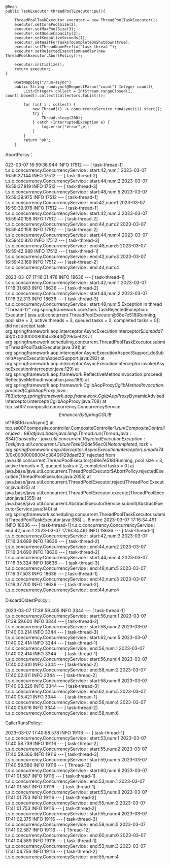     @Bean
    public TaskExecutor threadPoolExecutorCpu(){

        ThreadPoolTaskExecutor executor = new ThreadPoolTaskExecutor();
        executor.setCorePoolSize(2);
        executor.setMaxPoolSize(3);
        executor.setQueueCapacity(2);
        executor.setKeepAliveSeconds(1);
        executor.setWaitForTasksToCompleteOnShutdown(true);
        executor.setThreadNamePrefix("task-thread-");
        executor.setRejectedExecutionHandler(new ThreadPoolExecutor.AbortPolicy());

        executor.initialize();
        return executor;
    }

```aidl
    @GetMapping("/run-async")
    public String runAsync(@RequestParam("count") Integer count){
        List<Integer> collect = IntStream.rangeClosed(1, count).boxed().collect(Collectors.toList());

        for (int i : collect) {
            new Thread(() -> concurrencyService.runAsync(i)).start();
            try {
                Thread.sleep(200);
            } catch (InterruptedException e) {
                log.error("error",e);
            }
        }
        return "ok";
    }
```

AbortPolicy：

023-03-07 16:59:36.944 INFO 17512 --- [  task-thread-1] t.s.c.concurrency.ConcurrencyService     : start:42,num:1
2023-03-07 16:59:37.144 INFO 17512 --- [  task-thread-2] t.s.c.concurrency.ConcurrencyService     : start:44,num:2
2023-03-07 16:59:37.819 INFO 17512 --- [  task-thread-3] t.s.c.concurrency.ConcurrencyService     : start:48,num:5
2023-03-07 16:59:39.975 INFO 17512 --- [  task-thread-1] t.s.c.concurrency.ConcurrencyService     : end:42,num:1
2023-03-07 16:59:39.976 INFO 17512 --- [  task-thread-1] t.s.c.concurrency.ConcurrencyService     : start:42,num:3
2023-03-07 16:59:40.158 INFO 17512 --- [  task-thread-2] t.s.c.concurrency.ConcurrencyService     : end:44,num:2
2023-03-07 16:59:40.158 INFO 17512 --- [  task-thread-2] t.s.c.concurrency.ConcurrencyService     : start:44,num:4
2023-03-07 16:59:40.820 INFO 17512 --- [  task-thread-3] t.s.c.concurrency.ConcurrencyService     : end:48,num:5
2023-03-07 16:59:42.988 INFO 17512 --- [  task-thread-1] t.s.c.concurrency.ConcurrencyService     : end:42,num:3
2023-03-07 16:59:43.169 INFO 17512 --- [  task-thread-2] t.s.c.concurrency.ConcurrencyService     : end:44,num:4

2023-03-07 17:16:31.478 INFO 18636 --- [  task-thread-1] t.s.c.concurrency.ConcurrencyService     : start:42,num:1
2023-03-07 17:16:31.683 INFO 18636 --- [  task-thread-2] t.s.c.concurrency.ConcurrencyService     : start:44,num:2
2023-03-07 17:16:32.313 INFO 18636 --- [  task-thread-3] t.s.c.concurrency.ConcurrencyService     : start:48,num:5
Exception in thread "Thread-12" org.springframework.core.task.TaskRejectedException: Executor [
java.util.concurrent.ThreadPoolExecutor@68e7e518[Running, pool size = 3, active threads = 3, queued tasks = 2, completed tasks = 0]]
did not accept task:
org.springframework.aop.interceptor.AsyncExecutionInterceptor$$Lambda$743/0x00000008004c3840@29daef23
at org.springframework.scheduling.concurrent.ThreadPoolTaskExecutor.submit(ThreadPoolTaskExecutor.java:391)
at org.springframework.aop.interceptor.AsyncExecutionAspectSupport.doSubmit(AsyncExecutionAspectSupport.java:292)
at org.springframework.aop.interceptor.AsyncExecutionInterceptor.invoke(AsyncExecutionInterceptor.java:129)
at org.springframework.aop.framework.ReflectiveMethodInvocation.proceed(ReflectiveMethodInvocation.java:186)
at org.springframework.aop.framework.CglibAopProxy$CglibMethodInvocation.proceed(CglibAopProxy.java:763)
at org.springframework.aop.framework.CglibAopProxy$DynamicAdvisedInterceptor.intercept(CglibAopProxy.java:708)
at top.ss007.composite.concurrency.ConcurrencyService$$EnhancerBySpringCGLIB$$bf1688fd.runAsync(<generated>)
at top.ss007.composite.controller.CompositeController$1.run(CompositeController.java:88)
at java.base/java.lang.Thread.run(Thread.java:834)
Caused by: java.util.concurrent.RejectedExecutionException: Task
java.util.concurrent.FutureTask@2de56ec0[Not completed, task = org.springframework.aop.interceptor.AsyncExecutionInterceptor$$Lambda$743/0x00000008004c3840@29daef23]
rejected from
java.util.concurrent.ThreadPoolExecutor@68e7e518[Running, pool size = 3, active threads = 3, queued tasks = 2, completed tasks = 0]
at java.base/java.util.concurrent.ThreadPoolExecutor$AbortPolicy.rejectedExecution(ThreadPoolExecutor.java:2055)
at java.base/java.util.concurrent.ThreadPoolExecutor.reject(ThreadPoolExecutor.java:825)
at java.base/java.util.concurrent.ThreadPoolExecutor.execute(ThreadPoolExecutor.java:1355)
at java.base/java.util.concurrent.AbstractExecutorService.submit(AbstractExecutorService.java:140)
at org.springframework.scheduling.concurrent.ThreadPoolTaskExecutor.submit(ThreadPoolTaskExecutor.java:388)
... 8 more
2023-03-07 17:16:34.491 INFO 18636 --- [  task-thread-1] t.s.c.concurrency.ConcurrencyService     : end:42,num:1
2023-03-07 17:16:34.491 INFO 18636 --- [  task-thread-1] t.s.c.concurrency.ConcurrencyService     : start:42,num:3
2023-03-07 17:16:34.689 INFO 18636 --- [  task-thread-2] t.s.c.concurrency.ConcurrencyService     : end:44,num:2
2023-03-07 17:16:34.690 INFO 18636 --- [  task-thread-2] t.s.c.concurrency.ConcurrencyService     : start:44,num:4
2023-03-07 17:16:35.324 INFO 18636 --- [  task-thread-3] t.s.c.concurrency.ConcurrencyService     : end:48,num:5
2023-03-07 17:16:37.503 INFO 18636 --- [  task-thread-1] t.s.c.concurrency.ConcurrencyService     : end:42,num:3
2023-03-07 17:16:37.700 INFO 18636 --- [  task-thread-2] t.s.c.concurrency.ConcurrencyService     : end:44,num:4

DiscardOldestPolicy：

2023-03-07 17:39:59.405 INFO 3344 --- [  task-thread-1] t.s.c.concurrency.ConcurrencyService     : start:56,num:1
2023-03-07 17:39:59.600 INFO 3344 --- [  task-thread-2] t.s.c.concurrency.ConcurrencyService     : start:58,num:2
2023-03-07 17:40:00.214 INFO 3344 --- [  task-thread-3] t.s.c.concurrency.ConcurrencyService     : start:62,num:5
2023-03-07 17:40:02.414 INFO 3344 --- [  task-thread-1] t.s.c.concurrency.ConcurrencyService     : end:56,num:1
2023-03-07 17:40:02.414 INFO 3344 --- [  task-thread-1] t.s.c.concurrency.ConcurrencyService     : start:56,num:4
2023-03-07 17:40:02.610 INFO 3344 --- [  task-thread-2] t.s.c.concurrency.ConcurrencyService     : end:58,num:2
2023-03-07 17:40:02.611 INFO 3344 --- [  task-thread-2] t.s.c.concurrency.ConcurrencyService     : start:58,num:6
2023-03-07 17:40:03.226 INFO 3344 --- [  task-thread-3] t.s.c.concurrency.ConcurrencyService     : end:62,num:5
2023-03-07 17:40:05.421 INFO 3344 --- [  task-thread-1] t.s.c.concurrency.ConcurrencyService     : end:56,num:4
2023-03-07 17:40:05.616 INFO 3344 --- [  task-thread-2] t.s.c.concurrency.ConcurrencyService     : end:58,num:6

CallerRunsPolicy:

2023-03-07 17:40:58.578 INFO 19116 --- [  task-thread-1] t.s.c.concurrency.ConcurrencyService     : start:53,num:1
2023-03-07 17:40:58.739 INFO 19116 --- [  task-thread-2] t.s.c.concurrency.ConcurrencyService     : start:55,num:2
2023-03-07 17:40:59.366 INFO 19116 --- [  task-thread-3] t.s.c.concurrency.ConcurrencyService     : start:59,num:5
2023-03-07 17:40:59.580 INFO 19116 --- [      Thread-12] t.s.c.concurrency.ConcurrencyService     : start:60,num:6
2023-03-07 17:41:01.587 INFO 19116 --- [  task-thread-1] t.s.c.concurrency.ConcurrencyService     : end:53,num:1
2023-03-07 17:41:01.587 INFO 19116 --- [  task-thread-1] t.s.c.concurrency.ConcurrencyService     : start:53,num:3
2023-03-07 17:41:01.753 INFO 19116 --- [  task-thread-2] t.s.c.concurrency.ConcurrencyService     : end:55,num:2
2023-03-07 17:41:01.753 INFO 19116 --- [  task-thread-2] t.s.c.concurrency.ConcurrencyService     : start:55,num:4
2023-03-07 17:41:02.375 INFO 19116 --- [  task-thread-3] t.s.c.concurrency.ConcurrencyService     : end:59,num:5
2023-03-07 17:41:02.587 INFO 19116 --- [      Thread-12] t.s.c.concurrency.ConcurrencyService     : end:60,num:6
2023-03-07 17:41:04.589 INFO 19116 --- [  task-thread-1] t.s.c.concurrency.ConcurrencyService     : end:53,num:3
2023-03-07 17:41:04.756 INFO 19116 --- [  task-thread-2] t.s.c.concurrency.ConcurrencyService     : end:55,num:4
